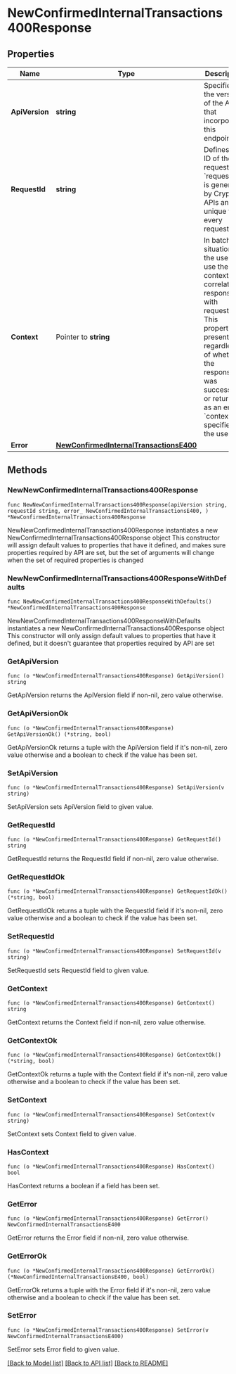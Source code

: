 # NewConfirmedInternalTransactions400Response

## Properties

Name | Type | Description | Notes
------------ | ------------- | ------------- | -------------
**ApiVersion** | **string** | Specifies the version of the API that incorporates this endpoint. | 
**RequestId** | **string** | Defines the ID of the request. The &#x60;requestId&#x60; is generated by Crypto APIs and it&#39;s unique for every request. | 
**Context** | Pointer to **string** | In batch situations the user can use the context to correlate responses with requests. This property is present regardless of whether the response was successful or returned as an error. &#x60;context&#x60; is specified by the user. | [optional] 
**Error** | [**NewConfirmedInternalTransactionsE400**](NewConfirmedInternalTransactionsE400.md) |  | 

## Methods

### NewNewConfirmedInternalTransactions400Response

`func NewNewConfirmedInternalTransactions400Response(apiVersion string, requestId string, error_ NewConfirmedInternalTransactionsE400, ) *NewConfirmedInternalTransactions400Response`

NewNewConfirmedInternalTransactions400Response instantiates a new NewConfirmedInternalTransactions400Response object
This constructor will assign default values to properties that have it defined,
and makes sure properties required by API are set, but the set of arguments
will change when the set of required properties is changed

### NewNewConfirmedInternalTransactions400ResponseWithDefaults

`func NewNewConfirmedInternalTransactions400ResponseWithDefaults() *NewConfirmedInternalTransactions400Response`

NewNewConfirmedInternalTransactions400ResponseWithDefaults instantiates a new NewConfirmedInternalTransactions400Response object
This constructor will only assign default values to properties that have it defined,
but it doesn't guarantee that properties required by API are set

### GetApiVersion

`func (o *NewConfirmedInternalTransactions400Response) GetApiVersion() string`

GetApiVersion returns the ApiVersion field if non-nil, zero value otherwise.

### GetApiVersionOk

`func (o *NewConfirmedInternalTransactions400Response) GetApiVersionOk() (*string, bool)`

GetApiVersionOk returns a tuple with the ApiVersion field if it's non-nil, zero value otherwise
and a boolean to check if the value has been set.

### SetApiVersion

`func (o *NewConfirmedInternalTransactions400Response) SetApiVersion(v string)`

SetApiVersion sets ApiVersion field to given value.


### GetRequestId

`func (o *NewConfirmedInternalTransactions400Response) GetRequestId() string`

GetRequestId returns the RequestId field if non-nil, zero value otherwise.

### GetRequestIdOk

`func (o *NewConfirmedInternalTransactions400Response) GetRequestIdOk() (*string, bool)`

GetRequestIdOk returns a tuple with the RequestId field if it's non-nil, zero value otherwise
and a boolean to check if the value has been set.

### SetRequestId

`func (o *NewConfirmedInternalTransactions400Response) SetRequestId(v string)`

SetRequestId sets RequestId field to given value.


### GetContext

`func (o *NewConfirmedInternalTransactions400Response) GetContext() string`

GetContext returns the Context field if non-nil, zero value otherwise.

### GetContextOk

`func (o *NewConfirmedInternalTransactions400Response) GetContextOk() (*string, bool)`

GetContextOk returns a tuple with the Context field if it's non-nil, zero value otherwise
and a boolean to check if the value has been set.

### SetContext

`func (o *NewConfirmedInternalTransactions400Response) SetContext(v string)`

SetContext sets Context field to given value.

### HasContext

`func (o *NewConfirmedInternalTransactions400Response) HasContext() bool`

HasContext returns a boolean if a field has been set.

### GetError

`func (o *NewConfirmedInternalTransactions400Response) GetError() NewConfirmedInternalTransactionsE400`

GetError returns the Error field if non-nil, zero value otherwise.

### GetErrorOk

`func (o *NewConfirmedInternalTransactions400Response) GetErrorOk() (*NewConfirmedInternalTransactionsE400, bool)`

GetErrorOk returns a tuple with the Error field if it's non-nil, zero value otherwise
and a boolean to check if the value has been set.

### SetError

`func (o *NewConfirmedInternalTransactions400Response) SetError(v NewConfirmedInternalTransactionsE400)`

SetError sets Error field to given value.



[[Back to Model list]](../README.md#documentation-for-models) [[Back to API list]](../README.md#documentation-for-api-endpoints) [[Back to README]](../README.md)


